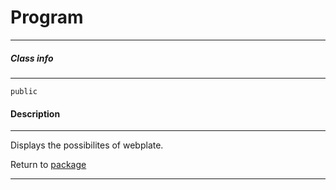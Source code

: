 # Program
---

##### Class info
---

`public`

#### Description
---

Displays the possibilites of webplate.

Return to [package](../Packages/website.md)

---
